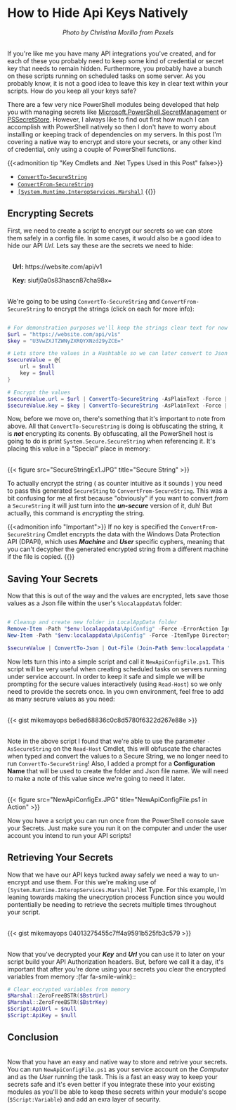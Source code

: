 # How to Hide Api Keys Natively


<div align="center" ><em>Photo by Christina Morillo from Pexels</em></div>

\
If you're like me you have many API integrations you've created, and for each of these you probably need to keep some kind of credential or secret key that needs to remain hidden. Furthermore, you probably have a bunch on these scripts running on scheduled tasks on some server. As you probably know, it is not a good idea to leave this key in clear text within your scripts. How do you keep all your keys safe?

There are a few very nice PowerShell modules being developed that help you with managing secrets like [Microsoft.PowerShell.SecretManagement][1] or [PSSecretStore][2]. However, I always like to find out first how much I can accomplish with PowerShell natively so then I don't have to worry about installing or keeping track of  dependencies on my servers. In this post I'm covering a native way to encrypt and store your secrets, or any other kind of credential, only using a couple of PowerShell functions. 

{{<admonition tip "Key Cmdlets and .Net Types Used in this Post" false>}}
-  [`ConvertTo-SecureString`](https://docs.microsoft.com/en-us/powershell/module/microsoft.powershell.security/convertto-securestring?view=powershell-5.1)
-  [`ConvertFrom-SecureString`](https://docs.microsoft.com/en-us/powershell/module/microsoft.powershell.security/convertfrom-securestring?view=powershell-5.1)
-  [`[System.Runtime.InteropServices.Marshal]`](https://docs.microsoft.com/en-us/dotnet/api/system.runtime.interopservices.marshal?view=net-5.0)
{{</admonition>}}

## Encrypting Secrets
First, we need to create a script to encrypt our secrets so we can store them safely in a config file. In some cases, it would also be a good idea to hide our API *Url*. Lets say these are the secrets we need to hide:

\
&nbsp;&nbsp; **Url:**     ht<span>tps://</span>website.com/api/v1

&nbsp;&nbsp; **Key:**     siufj0a0s83hascn87cha98x=

\
We're going to be using `ConvertTo-SecureString` and `ConvertFrom-SecureString` to encrypt the strings (click on each for more info):

```powershell

# For demonstration purposes we'll keep the strings clear text for now
$url = "https://website.com/api/v1s"
$key = "U3VwZXJTZWNyZXRQYXNzd29yZCE="

# Lets store the values in a Hashtable so we can later convert to Json (more on that later)
$secureValue = @{
    url = $null
    key = $null
}

# Encrypt the values
$secureValue.url = $url | ConvertTo-SecureString -AsPlainText -Force | ConvertFrom-SecureString
$secureValue.key = $key | ConvertTo-SecureString -AsPlainText -Force | ConvertFrom-SecureString

```
Now, before we move on, there's something that it's important to note from above. All that `ConvertTo-SecureString` is doing is obfuscating the string, it is _**not**_ encrypting its conents. By obfuscating, all the PowerShell host is going to do is print `System.Secure.SecureString` when referencing it. It's placing this value in a "Special" place in memory:

\
{{< figure src="SecureStringEx1.JPG" title="Secure String" >}}

To actually encrypt the string ( as counter intuitive as it sounds ) you need to pass this generated `SecureSting` to  `ConvertFrom-SecureString`. This was a bit confusing for me at first because "obviously" if you want to convert *from* a `SecureString` it will just turn into the ***un-secure*** version of it, duh! But actually, this command is *encrypting* the string. 

{{<admonition info "Important">}}
If no key is specified the `ConvertFrom-SecureString` Cmdlet encrypts the data with the Windows Data Protection API (DPAPI), which uses  _**Machine**_ and _**User**_ specific cyphers, meaning that you can't decypher the generated encrypted string from a different machine if the file is copied. 
{{</admonition>}}

## Saving Your Secrets
Now that this is out of the way and the values are encrypted, lets save those values as a Json file within the user's `%localappdata%` folder:

```powershell

# Cleanup and create new folder in LocalAppData folder
Remove-Item -Path "$env:localappdata\ApiConfig" -Force -ErrorAction Ignore
New-Item -Path "$env:localappdata\ApiConfig" -Force -ItemType Directory

$secureValue | ConvertTo-Json | Out-File (Join-Path $env:localappdata "ApiConfig\ApiConfig.json")

```

Now lets turn this into a simple script and call it `NewApiConfigFile.ps1`. This script will be very useful when creating scheduled tasks on servers running under service account. In order to keep it safe and simple we will be prompting for the secure values interactively (using `Read-Host`) so we only need to provide the secrets once. In you own environment, feel free to add as many secrure values as you need:

\
{{< gist mikemayops be6ed68836c0c8d5780f6322d267e88e >}}


\
Note in the above script I found that we're able to use the parameter `-AsSecureString` on the `Read-Host` Cmdlet, this will obfuscate the charactes when typed and convert the values to a Secure String, we no longer need to run `ConvertTo-SecureString`! Also, I added a prompt for a **Configuration Name** that will be used to create the folder and Json file name. We will need to make a note of this value since we're going to need it later.

\
{{< figure src="NewApiConfigEx.JPG" title="NewApiConfigFile.ps1 in Action" >}}


Now you have a script you can run once from the PowerShell console save your Secrets. Just make sure you run it on the computer and under the user account you intend to run your API scripts!

## Retrieving Your Secrets

Now that we have our API keys tucked away safely we need a way to un-encrypt and use them. For this we're making use of `[System.Runtime.InteropServices.Marshal]` .Net Type. For this example, I'm leaning towards making the unecryption process Function since you would pontentially be needing to retrieve the secrets multiple times throughout your script.

\
{{< gist mikemayops 04013275455c7ff4a9591b525fb3c579 >}}



\
Now that you've decrypted your ***Key*** and ***Url*** you can use it to later on your script build your API Authorization headers. But, before we call it a day, it's important that after you're done using your secrets you clear the encrypted variables from memory :(far fa-smile-wink):: 


```powershell
# Clear encrypted variables from memory
$Marshal::ZeroFreeBSTR($BstrUrl)
$Marshal::ZeroFreeBSTR($BstrKey)
$Script:ApiUrl = $null
$Script:ApiKey = $null

```
## Conclusion
\
Now that you have an easy and native way to store and retrive your secrets. You can run `NewApiConfigFile.ps1` as your service account on the *Computer* and as the *User* running the task. This is a fast an easy way to keep your secrets safe and it's even better if you integrate these into your existing modules as you'll be able to keep these secrets within your module's scope (`$Script:Variable`) and add an exra layer of security. 


[1]: https://www.powershellgallery.com/packages/Microsoft.PowerShell.SecretManagement/0.5.5-preview6
[2]: https://www.powershellgallery.com/packages/PSSecretStore/0.0.3
